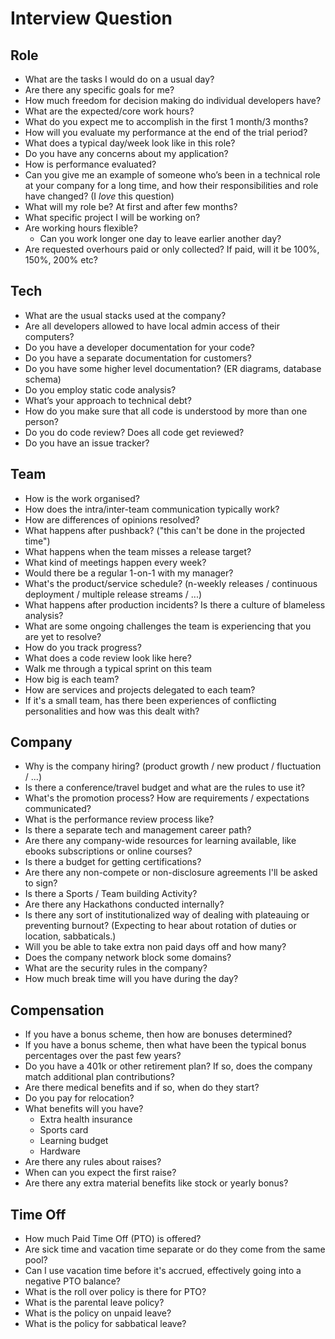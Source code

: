 # Interview Question

## Role

- What are the tasks I would do on a usual day?
- Are there any specific goals for me?
- How much freedom for decision making do individual developers have?
- What are the expected/core work hours?
- What do you expect me to accomplish in the first 1 month/3 months?
- How will you evaluate my performance at the end of the trial period?
- What does a typical day/week look like in this role?
- Do you have any concerns about my application?
- How is performance evaluated?
- Can you give me an example of someone who’s been in a technical role at your company for a long time, and how their responsibilities and role have changed? (I _love_ this question)
- What will my role be? At first and after few months?
- What specific project I will be working on?
- Are working hours flexible?
  - Can you work longer one day to leave earlier another day?
- Are requested overhours paid or only collected? If paid, will it be 100%, 150%, 200% etc?

## Tech

- What are the usual stacks used at the company?
- Are all developers allowed to have local admin access of their computers?
- Do you have a developer documentation for your code?
- Do you have a separate documentation for customers?
- Do you have some higher level documentation? (ER diagrams, database schema)
- Do you employ static code analysis?
- What’s your approach to technical debt?
- How do you make sure that all code is understood by more than one person?
- Do you do code review? Does all code get reviewed?
- Do you have an issue tracker?

## Team

- How is the work organised?
- How does the intra/inter-team communication typically work?
- How are differences of opinions resolved?
- What happens after pushback? ("this can't be done in the projected time")
- What happens when the team misses a release target?
- What kind of meetings happen every week?
- Would there be a regular 1-on-1 with my manager?
- What's the product/service schedule? (n-weekly releases / continuous deployment / multiple release streams / ...)
- What happens after production incidents? Is there a culture of blameless analysis?
- What are some ongoing challenges the team is experiencing that you are yet to resolve?
- How do you track progress?
- What does a code review look like here?
- Walk me through a typical sprint on this team
- How big is each team?
- How are services and projects delegated to each team?
- If it's a small team, has there been experiences of conflicting personalities and how was this dealt with?

## Company

- Why is the company hiring? (product growth / new product / fluctuation / ...)
- Is there a conference/travel budget and what are the rules to use it?
- What's the promotion process? How are requirements / expectations communicated?
- What is the performance review process like?
- Is there a separate tech and management career path?
- Are there any company-wide resources for learning available, like ebooks subscriptions or online courses?
- Is there a budget for getting certifications?
- Are there any non-compete or non-disclosure agreements I'll be asked to sign?
- Is there a Sports / Team building Activity?
- Are there any Hackathons conducted internally?
- Is there any sort of institutionalized way of dealing with plateauing or preventing burnout? (Expecting to hear about rotation of duties or location, sabbaticals.)
- Will you be able to take extra non paid days off and how many?
- Does the company network block some domains?
- What are the security rules in the company?
- How much break time will you have during the day?

## Compensation

- If you have a bonus scheme, then how are bonuses determined?
- If you have a bonus scheme, then what have been the typical bonus percentages over the past few years?
- Do you have a 401k or other retirement plan? If so, does the company match additional plan contributions?
- Are there medical benefits and if so, when do they start?
- Do you pay for relocation?
- What benefits will you have?
  - Extra health insurance
  - Sports card
  - Learning budget
  - Hardware
- Are there any rules about raises?
- When can you expect the first raise?
- Are there any extra material benefits like stock or yearly bonus?

## Time Off

- How much Paid Time Off (PTO) is offered?
- Are sick time and vacation time separate or do they come from the same pool?
- Can I use vacation time before it's accrued, effectively going into a negative PTO balance?
- What is the roll over policy is there for PTO?
- What is the parental leave policy?
- What is the policy on unpaid leave?
- What is the policy for sabbatical leave?
